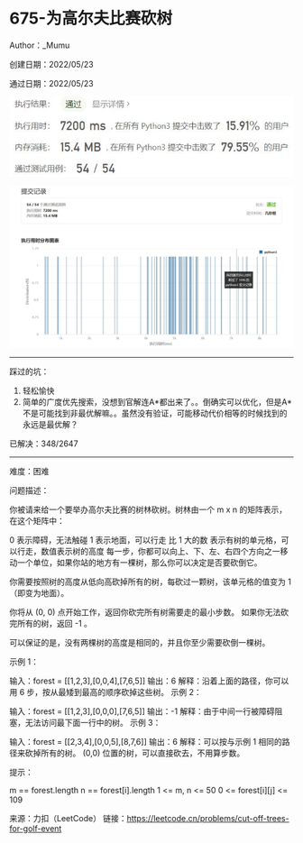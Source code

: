 # 675-为高尔夫比赛砍树

Author：_Mumu

创建日期：2022/05/23

通过日期：2022/05/23

![](./通过截图2.jpg)

![](./通过截图1.jpg)

*****

踩过的坑：

1. 轻松愉快
1. 简单的广度优先搜索，没想到官解连A\*都出来了。。倒确实可以优化，但是A\*不是可能找到非最优解嘛。。虽然没有验证，可能移动代价相等的时候找到的永远是最优解？

已解决：348/2647

*****

难度：困难

问题描述：

你被请来给一个要举办高尔夫比赛的树林砍树。树林由一个 m x n 的矩阵表示， 在这个矩阵中：

0 表示障碍，无法触碰
1 表示地面，可以行走
比 1 大的数 表示有树的单元格，可以行走，数值表示树的高度
每一步，你都可以向上、下、左、右四个方向之一移动一个单位，如果你站的地方有一棵树，那么你可以决定是否要砍倒它。

你需要按照树的高度从低向高砍掉所有的树，每砍过一颗树，该单元格的值变为 1（即变为地面）。

你将从 (0, 0) 点开始工作，返回你砍完所有树需要走的最小步数。 如果你无法砍完所有的树，返回 -1 。

可以保证的是，没有两棵树的高度是相同的，并且你至少需要砍倒一棵树。

 

示例 1：


输入：forest = [[1,2,3],[0,0,4],[7,6,5]]
输出：6
解释：沿着上面的路径，你可以用 6 步，按从最矮到最高的顺序砍掉这些树。
示例 2：


输入：forest = [[1,2,3],[0,0,0],[7,6,5]]
输出：-1
解释：由于中间一行被障碍阻塞，无法访问最下面一行中的树。
示例 3：

输入：forest = [[2,3,4],[0,0,5],[8,7,6]]
输出：6
解释：可以按与示例 1 相同的路径来砍掉所有的树。
(0,0) 位置的树，可以直接砍去，不用算步数。


提示：

m == forest.length
n == forest[i].length
1 <= m, n <= 50
0 <= forest[i][j] <= 109

来源：力扣（LeetCode）
链接：https://leetcode.cn/problems/cut-off-trees-for-golf-event
